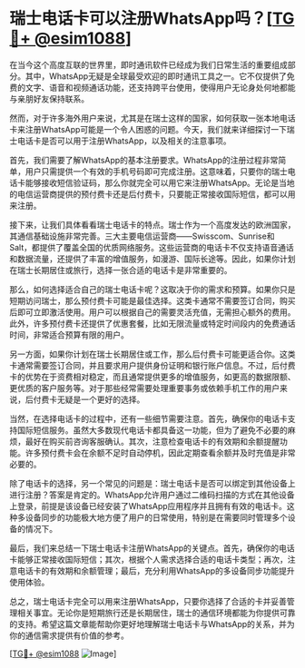 # 瑞士电话卡可以注册WhatsApp吗？[[TG💪+ @esim1088](https://t.me/s/esim1088)]

在当今这个高度互联的世界里，即时通讯软件已经成为我们日常生活的重要组成部分。其中，WhatsApp无疑是全球最受欢迎的即时通讯工具之一。它不仅提供了免费的文字、语音和视频通话功能，还支持跨平台使用，使得用户无论身处何地都能与亲朋好友保持联系。

然而，对于许多海外用户来说，尤其是在瑞士这样的国家，如何获取一张本地电话卡来注册WhatsApp可能是一个令人困惑的问题。今天，我们就来详细探讨一下瑞士电话卡是否可以用于注册WhatsApp，以及相关的注意事项。

首先，我们需要了解WhatsApp的基本注册要求。WhatsApp的注册过程非常简单，用户只需提供一个有效的手机号码即可完成注册。这意味着，只要你的瑞士电话卡能够接收短信验证码，那么你就完全可以用它来注册WhatsApp。无论是当地的电信运营商提供的预付费卡还是后付费卡，只要能正常接收国际短信，都可以用来注册。

接下来，让我们具体看看瑞士电话卡的特点。瑞士作为一个高度发达的欧洲国家，其通信基础设施非常完善。三大主要电信运营商——Swisscom、Sunrise和Salt，都提供了覆盖全国的优质网络服务。这些运营商的电话卡不仅支持语音通话和数据流量，还提供了丰富的增值服务，如漫游、国际长途等。因此，如果你计划在瑞士长期居住或旅行，选择一张合适的电话卡是非常重要的。

那么，如何选择适合自己的瑞士电话卡呢？这取决于你的需求和预算。如果你只是短期访问瑞士，那么预付费卡可能是最佳选择。这类卡通常不需要签订合同，购买后即可立即激活使用。用户可以根据自己的需要灵活充值，无需担心额外的费用。此外，许多预付费卡还提供了优惠套餐，比如无限流量或特定时间段内的免费通话时间，非常适合预算有限的用户。

另一方面，如果你计划在瑞士长期居住或工作，那么后付费卡可能更适合你。这类卡通常需要签订合同，并且要求用户提供身份证明和银行账户信息。不过，后付费卡的优势在于资费相对稳定，而且通常提供更多的增值服务，如更高的数据限额、更优质的客户服务等。对于那些经常需要处理重要事务或依赖手机工作的用户来说，后付费卡无疑是一个更好的选择。

当然，在选择电话卡的过程中，还有一些细节需要注意。首先，确保你的电话卡支持国际短信服务。虽然大多数现代电话卡都具备这一功能，但为了避免不必要的麻烦，最好在购买前咨询客服确认。其次，注意检查电话卡的有效期和余额提醒功能。许多预付费卡会在余额不足时自动停机，因此定期查看余额并及时充值是非常必要的。

除了电话卡的选择，另一个常见的问题是：瑞士电话卡是否可以绑定到其他设备上进行注册？答案是肯定的。WhatsApp允许用户通过二维码扫描的方式在其他设备上登录，前提是该设备已经安装了WhatsApp应用程序并且拥有有效的电话卡。这种多设备同步的功能极大地方便了用户的日常使用，特别是在需要同时管理多个设备的情况下。

最后，我们来总结一下瑞士电话卡注册WhatsApp的关键点。首先，确保你的电话卡能够正常接收国际短信；其次，根据个人需求选择合适的电话卡类型；再次，注意电话卡的有效期和余额管理；最后，充分利用WhatsApp的多设备同步功能提升使用体验。

总之，瑞士电话卡完全可以用来注册WhatsApp，只要你选择了合适的卡并妥善管理相关事宜。无论你是短期旅行还是长期居住，瑞士的通信环境都能为你提供可靠的支持。希望这篇文章能帮助你更好地理解瑞士电话卡与WhatsApp的关系，并为你的通信需求提供有价值的参考。

[[TG💪+ @esim1088](https://t.me/s/esim1088) ![Image](https://i.postimg.cc/4NQfJmqS/Snipaste-2025-05-13-00-14-12.png)]